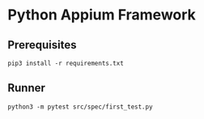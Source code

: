 # Python Appium Framework

## Prerequisites
```
pip3 install -r requirements.txt
```
## Runner
```
python3 -m pytest src/spec/first_test.py
```